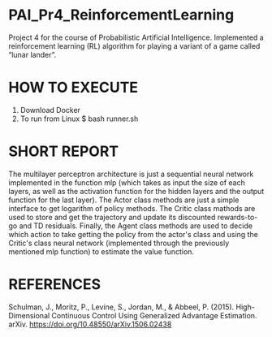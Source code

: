 # PAI_Pr4_ReinforcementLearning
Project 4 for the course of Probabilistic Artificial Intelligence. Implemented a reinforcement learning (RL) algorithm for playing a variant of a game called “lunar lander”.

# HOW TO EXECUTE
1. Download Docker
2. To run from Linux
  $ bash runner.sh

# SHORT REPORT
The multilayer perceptron architecture is just a sequential neural network implemented in the function mlp (which takes as input the size of each layers, as well as the activation function for the hidden layers and the output function for the last layer).
The Actor class methods are just a simple interface to get logarithm of policy methods.
The Critic class mathods are used to store and get the trajectory and update its discounted rewards-to-go and TD residuals.
Finally, the Agent class methods are used to decide which action to take getting the policy from the actor&#39;s class and using the Critic&#39;s class neural network (implemented through the previously mentioned mlp function) to estimate the value function.

# REFERENCES
Schulman, J., Moritz, P., Levine, S., Jordan, M., & Abbeel, P. (2015). High-Dimensional Continuous Control Using Generalized Advantage Estimation. arXiv. https://doi.org/10.48550/arXiv.1506.02438
	  


